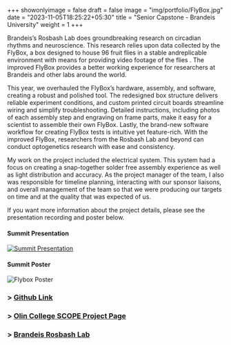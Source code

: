 +++
showonlyimage = false
draft = false
image = "img/portfolio/FlyBox.jpg"
date = "2023-11-05T18:25:22+05:30"
title = "Senior Capstone - Brandeis University"
weight = 1
+++

Brandeis’s Rosbash Lab does groundbreaking
research on circadian rhythms and neuroscience.
This research relies upon data collected by the
FlyBox, a box designed to house 96 fruit flies in a
stable andreplicable environment with means
for providing video footage of the flies . The
improved FlyBox provides a better working
experience for researchers at Brandeis and other
labs around the world.
<!--more-->

This year, we overhauled the FlyBox’s hardware, assembly, and software, creating a robust and polished tool. The redesigned box structure delivers reliable experiment conditions, and custom printed circuit boards streamline wiring and simplify troubleshooting. Detailed instructions, including photos of each assembly step and engraving on frame parts, make it easy for a scientist to assemble their own FlyBox. Lastly, the brand-new software workflow for creating FlyBox tests is intuitive yet feature-rich. With the improved FlyBox, researchers from the Rosbash Lab and beyond can conduct optogenetics research with ease and consistency.  

 My work on the project included the electrical system. This system had a focus on creating a snap-together solder free assembly experience as well as light distribution and accuracy. As the project manager of the team, I also was responsible for timeline planning, interacting with our sponsor liaisons, and overall management of the team so that we were producing our targets on time and at the quality that was expected of us.

If you want more information about the project details, please see the presentation recording and poster below.


#### Summit Presentation

[![Summit Presentation](/img/portfolio/Scopevideo.png)](https://www.youtube.com/watch?v=nXNCLWPsdFo&t=1s)

#### Summit Poster
![Flybox Poster][1]


### > [Github Link](https://github.com/ctallum/FlyBox)
### > [Olin College SCOPE Project Page](https://www.olin.edu/research/brandeis-university-rosbash-lab)
### > [Brandeis Rosbash Lab](https://sites.google.com/brandeis.edu/rosbashlab)


[1]: /img/portfolio/SCOPEPoster.png